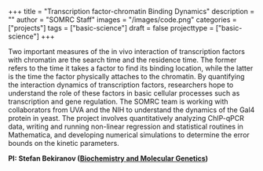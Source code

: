 +++
title = "Transcription factor-chromatin Binding Dynamics"
description = ""
author = "SOMRC Staff"
images = "/images/code.png"
categories = ["projects"]
tags = ["basic-science"]
draft = false
projecttype = ["basic-science"]
+++

Two important measures of the in vivo interaction of transcription factors with chromatin are the search time and the residence time. The former refers to the time it takes a factor to find its binding location, while the latter is the time the factor physically attaches to the chromatin. By quantifying the interaction dynamics of transcription factors, researchers hope to understand the role of these factors in basic cellular processes such as transcription and gene regulation. The SOMRC team is working with collaborators from UVA and the NIH to understand the dynamics of the Gal4 protein in yeast. The project involves quantitatively analyzing ChIP-qPCR data, writing and running non-linear regression and statistical routines in Mathematica, and developing numerical simulations to determine the error bounds on the kinetic parameters. 

**PI: Stefan Bekiranov ([Biochemistry and Molecular Genetics](https://bmg.med.virginia.edu))**
